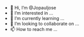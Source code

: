 - 👋 Hi, I’m @Jopauljose
- 👀 I’m interested in ...
- 🌱 I’m currently learning ...
- 💞️ I’m looking to collaborate on ...
- 📫 How to reach me ...

<!---
Jopauljose/Jopauljose is a ✨ special ✨ repository because its `README.md` (this file) appears on your GitHub profile.
You can click the Preview link to take a look at your changes.
--->
